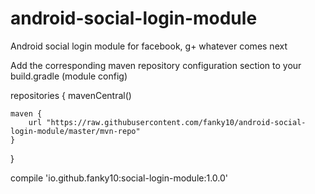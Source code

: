 # android-social-login-module

Android social login module for facebook, g+ whatever comes next

Add the corresponding maven repository configuration section to your build.gradle (module config)

repositories {
    mavenCentral()

    maven {
        url "https://raw.githubusercontent.com/fanky10/android-social-login-module/master/mvn-repo"
    }
}

compile 'io.github.fanky10:social-login-module:1.0.0'
